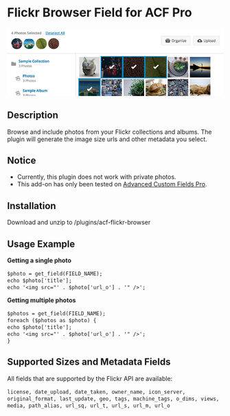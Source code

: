 Flickr Browser Field for ACF Pro
=============

![ACF Flickr Browser](/flickr-browser.jpg?raw=true)

## Description
Browse and include photos from your Flickr collections and albums. The plugin will generate the image size urls and other metadata you select.

## Notice
- Currently, this plugin does not work with private photos.
- This add-on has only been tested on [Advanced Custom Fields Pro](https://www.advancedcustomfields.com/pro/).

## Installation
Download and unzip to /plugins/acf-flickr-browser

## Usage Example

**Getting a single photo**

	$photo = get_field(FIELD_NAME);
	echo $photo['title'];
	echo '<img src="' . $photo['url_o'] . '" />';

**Getting multiple photos**

	$photos = get_field(FIELD_NAME);
	foreach ($photos as $photo) {
    echo $photo['title'];
  	echo '<img src="' . $photo['url_o'] . '" />';
	}

## Supported Sizes and Metadata Fields
All fields that are supported by the Flickr API are available:
```
license, date_upload, date_taken, owner_name, icon_server, original_format, last_update, geo, tags, machine_tags, o_dims, views, media, path_alias, url_sq, url_t, url_s, url_m, url_o
```
